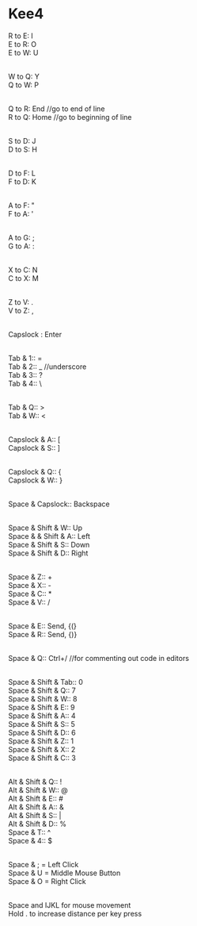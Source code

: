 # Kee4
R to E: I<br />
E to R: O<br />
E to W: U<br /><br />

W to Q: Y<br />
Q to W: P<br /><br />

Q to R: End //go to end of line <br />
R to Q: Home //go to beginning of line <br /><br />

S to D: J<br />
D to S: H<br /><br />

D to F: L<br />
F to D: K<br /><br />

A to F: "<br />
F to A: '<br /><br />

A to G: ;<br />
G to A: :<br /><br />

X to C: N<br />
C to X: M<br /><br />

Z to V: .<br />
V to Z: ,<br /><br />

Capslock : Enter<br /><br />

Tab & 1:: =<br />
Tab & 2:: _  //underscore<br />
Tab & 3:: ?<br />
Tab & 4:: \ <br /><br />

Tab & Q:: ><br />
Tab & W:: <<br /><br />

Capslock & A:: [<br />
Capslock & S:: ]<br /><br />

Capslock & Q:: {<br />
Capslock & W:: }<br /><br />

Space & Capslock:: Backspace<br /><br />

Space & Shift & W:: Up<br />
Space & & Shift & A:: Left<br />
Space & Shift & S:: Down<br />
Space & Shift & D:: Right<br /><br />

Space & Z:: +<br />
Space & X:: -<br />
Space & C:: *<br />
Space & V:: /<br /><br />

Space & E:: Send, {(}<br />
Space & R:: Send, {)}<br /><br />

Space & Q:: Ctrl+/      //for commenting out code in editors<br /><br />

Space & Shift & Tab:: 0<br />
Space & Shift & Q:: 7<br />
Space & Shift & W:: 8<br />
Space & Shift & E:: 9<br />
Space & Shift & A:: 4<br />
Space & Shift & S:: 5<br />
Space & Shift & D:: 6<br />
Space & Shift & Z:: 1<br />
Space & Shift & X:: 2<br />
Space & Shift & C:: 3<br /><br />

Alt &  Shift & Q:: !<br />
Alt & Shift & W:: @<br />
Alt & Shift & E:: #<br />
Alt & Shift & A:: &<br />
Alt & Shift & S:: |<br />
Alt & Shift & D:: %<br />
Space & T:: ^<br />
Space & 4:: $<br /><br />



Space & ; = Left Click<br />
Space & U = Middle Mouse Button<br />
Space & O = Right Click<br /><br />

Space and IJKL for mouse movement<br />
Hold . to increase distance per key press<br /><br />

